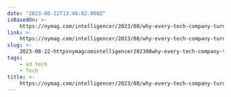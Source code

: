```yaml
---
date: "2023-08-22T13:46:02.000Z"
isBasedOn: >-
    https://nymag.com/intelligencer/2023/08/why-every-tech-company-turns-into-an-ad-company.html#
link: >-
    https://nymag.com/intelligencer/2023/08/why-every-tech-company-turns-into-an-ad-company.html#
slug: >-
    2023-08-22-httpsnymagcomintelligencer202308why-every-tech-company-turns-into-an-ad-companyhtml
tags:
    - ad tech
    - Tech
title: >-
    https://nymag.com/intelligencer/2023/08/why-every-tech-company-turns-into-an-ad-company.html#
---
```


